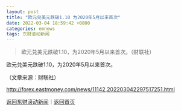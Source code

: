```yaml
---
layout: post
title: "欧元兑美元跌破1.10 为2020年5月以来首次"
date: 2022-03-04 18:59:42 +0800
categories: emnews
tags: 东财滚动新闻
---
```

> 欧元兑美元跌破1.10，为2020年5月以来首次。（财联社）

<p>欧元兑美元跌破1.10，为2020年5月以来首次。</p><p class="em_media">（文章来源：财联社）</p>

<http://forex.eastmoney.com/news/11142,202203042297517251.html>

[返回东财滚动新闻](//finews.withounder.com/emnews/)｜[返回首页](//finews.withounder.com/)